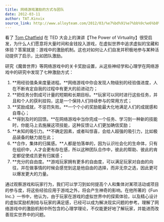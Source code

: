 ```yaml
---
title: 网络游戏激励的方式与团队
date: 2012-03-11
author: TAT.Kinvix
source_link: http://www.alloyteam.com/2012/03/%e7%bd%91%e7%bb%9c%e6%b8%b8%e6%88%8f%e6%bf%80%e5%8a%b1%e7%9a%84%e6%96%b9%e5%bc%8f%e4%b8%8e%e5%9b%a2%e9%98%9f/
---
```


<!-- {% raw %} - for jekyll -->

看了 [Tom Chatfield](http://tomchatfield.net/) 在 TED 大会上的演讲【The Power of Virtuality】很受启发，为什么人们愿意将大量时间和金钱投入游戏，在虚拟世界中追求虚拟的宝藏和体验？答案就是：游戏中的激励机制。这也对如何让人们自发并积极地参与某种活动提供了启示，比如团队激励。

研究《魔兽世界》等网络游戏中的关卡奖励设置，从这些神经学和心理学在网络游戏中的研究中发现了七种激励方式：

1. **用经验值条来度量进程。**网络游戏中你会发现人物级别的经验值进度，人在不断肯定自我的过程中有更大的前进动力；  
2. **把任务分割成可计量的短期和长期目标。**玩家可以同时进行这些任务，并且和个人的获利挂钩，这是一个保持人们持续参与的常用方式；  
3. **奖励成就，不惩罚失败。**一个个小的奖励能最大化地满足人们的成就感和自尊心；  
4. **得到及时的回馈。**在网络游戏中当你完成一个任务、学习到一种新的技能时，你能马上去施展这项技能，这种反馈让人们更加确信奖励；  
5. **未知的吸引力。**不确定因素，或者叫惊喜，会给人超强的吸引力，比如极品装备的魅力就在此；  
6. **合作，集体的归属感。**人都是怕落单的，因为认识社会化的生命体，只有在组织中，人才会更有存在感，所以这种团队合作中，彼此的帮助、彼此的肯定都促使成员更有归属感；  
7. **充分的自由度。**游戏玩家拥有更多的自由度，可以满足玩家对自由的向往，并在做事情的时候会感觉到这是他自由的选择，而非无奈之选，因此更可以爆发更大的力量。

通过观察游戏和玩家行为，我们可以学习到如何提高个人和集体对某项活动或项目的参与度，将这些经验应用于游戏之外，将会产生神奇的影响。在他所著的《Fun Inc.》一书中，他认为，由于玩家在游戏的虚拟世界中的探索体验，以及精心设计的虚拟奖励机制给与玩家的满足感，已经可以成为解决现实问题的参考。理解了网络游戏中的激励机制中所包含的心理学理论，不仅能更好地了解玩家，并能进而改善现实世界中的问题。


<!-- {% endraw %} - for jekyll -->